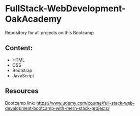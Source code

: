 # FullStack-WebDevelopment-OakAcademy
Repository for all projects on this Bootcamp

## Content:
- HTML
- CSS
- Bootstrap
- JavaScript

## Resources
Bootcamp link: https://www.udemy.com/course/full-stack-web-development-bootcamp-with-mern-stack-projects/